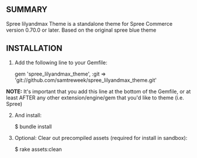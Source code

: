 SUMMARY
-------

Spree lilyandmax Theme is a standalone theme for Spree Commerce version 0.70.0 or later. Based on the original spree blue theme

INSTALLATION
------------

1. Add the following line to your Gemfile:

    gem 'spree_lilyandmax_theme', :git => 'git://github.com/samtreweek/spree_lilyandmax_theme.git'

**NOTE:** It's important that you add this line at the bottom of the Gemfile, or at least AFTER any other extension/engine/gem that you'd like to theme (i.e. Spree)

2. And install:

    $ bundle install

3. Optional: Clear out precompiled assets (required for install in sandbox):

    $ rake assets:clean
    